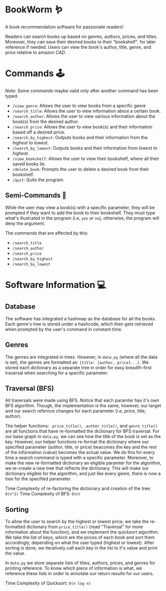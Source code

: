  # BookWorm 🪱

A book recommendation software for passionate readers! 

Readers can search books up based on genres, authors, prices, and titles. Moreover, they can save their desired books to their "bookshelf", for later reference if needed. Users can view the book's author, title, genre, and price relative to amazon *CAD*.

# Commands 🕹
*Note*: Some commands maybe valid only after another command has been typed.

 - `/view_genre`: Allows the user to view books from a specific genre 
 - `/search_title`: Allows the user to view information about a certain book.
 - `/search_author`: Allows the user to view various information about the book(s) from the desired author.
 - `/search_price`: Allows the user to view book(s) and their information based off a desired price.
 - `/search_by_highest`: Outputs books and their information from the *highest to lowest*.
 - `/search_by_lowest`: Outputs books and their information from *lowest to highest*.
 - `/view_bookshelf`: Allows the user to view their bookshelf, where all their saved books lie.
 - `/delete_book`: Prompts the user to delete a desired book from their bookshelf.
 - `/quit`: Quits the program

 ## Semi-Commands 🚚
 While the user may view a book(s) with a specific parameter, they will be prompted if they want to add the book to their bookshelf. They must type what's illustrated in the program (i.e, `yes` or `no`), otherwise, the program will deny the argument.
 
 The commands that are affected by this:
 - `/search_title`
 - `/search_author`
 - `/search_price`
 - `/search_by_highest`
 - `/search_by_lowest`
 

# Software Information 💻

## Database

The software has integrated a hashmap as the database for all the books. Each genre's tree is stored under a hashcode, which then gets retrieved when prompted by the user's command in constant time. 

## Genres 

The genres are integrated in trees. However, in `data.py` (where all the data is set), the genres are formatted as: `{title: [author, price]...}`. We stored each dictionary as a separate tree in order for easy breadth-first traversal when searching for a specific parameter. 

## Traversal (BFS)
All traversals were made using BFS. Notice that each paramter has it's own BFS algorithm. Though, the implementation is the same, however, our target and our search refernce changes for each parameter (i.e, price, title, author). 

The helper functions: `.price_title()`, `.author_title()`, and `genre_title()` are all functions that have re-formatted the dictionary for BFS traversal. For our base graph in `data.py`, we can see how the title of the book is set as the key. However, our helper functions re-format the dictionary where our specified parameter (author, title, or price) beacomes the key and the rest of the information (value) becomes the actual value. We do this for every time a search command is typed with a specific parameter. Moreover, to make the new re-formatted dictionary an eligible paramter for the algorithm, we re-create a new tree that reflects the dictionary. This will make our dictionary eligible for the algorithm, and just like every genre, there is now a tree for the specified parameter.

Time Complexity of re-factoring the dictionary and creation of the tree: `O(n^2)`
Time Complexity of BFS: `O(n)`

## Sorting
To allow the user to search by the highest or lowest price, we take the re-formatted dictionary from `price_title()` (read "Traversal" for more information about the function), and we implement the quicksort algorithm. We take the list of keys, which are the prices of each book and sort them accordingly, depending on what the user typed (highest or lowest). After sorting is done, we iteratively call each key in the list to it's value and print the value. 

In `data.py` we store separate lists of titles, authors, prices, and genres for printing reference. To know which piece of information is what, we reference these lists in order to annotate our return results for our users.

Time Complexity of Quicksort: `O(n log n)`


